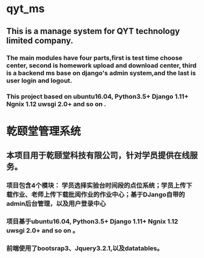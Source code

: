 # qyt_ms
## This is a manage system for QYT technology limited company.
### The main modules have four parts,first is test time choose center, second is homework upload and download center, third is a backend ms base on django's admin system,and the last is user login and logout.
### This project based on ubuntu16.04,  Python3.5+  Django 1.11+ Ngnix 1.12  uwsgi 2.0+   and so on .


# 乾颐堂管理系统

## 本项目用于乾颐堂科技有限公司，针对学员提供在线服务。

### 项目包含4个模块： 学员选择实验台时间段的点位系统；学员上传下载作业、老师上传下载批阅作业的作业中心；基于DJango自带的admin后台管理，以及用户登录中心

### 项目基于ubuntu16.04,  Python3.5+  Django 1.11+ Ngnix 1.12  uwsgi 2.0+   and so on 。

### 前端使用了bootsrap3、Jquery3.2.1,以及datatables。



